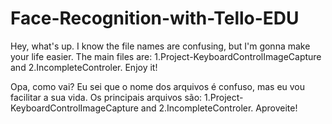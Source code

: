 # Face-Recognition-with-Tello-EDU
Hey, what's up. I know the file names are confusing, but I'm gonna make your life easier. The main files are: 1.Project-KeyboardControlImageCapture and 2.IncompleteControler.
Enjoy it!

Opa, como vai? Eu sei que o nome dos arquivos é confuso, mas eu vou facilitar a sua vida. Os principais arquivos são: 1.Project-KeyboardControlImageCapture and 2.IncompleteControler.
Aproveite!
